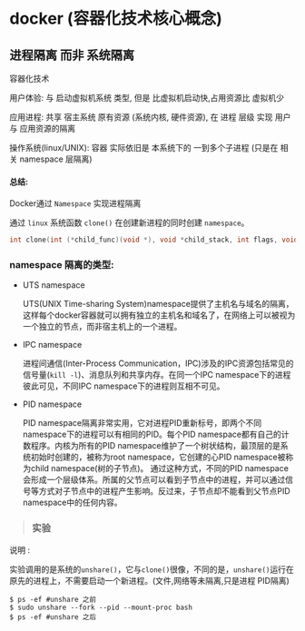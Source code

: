 # docker (容器化技术核心概念)

## 进程隔离 而非 系统隔离

 容器化技术

 用户体验: 与 启动虚拟机系统 类型, 但是 比虚拟机启动快,占用资源比 虚拟机少

 应用进程: 共享 宿主系统 原有资源 (系统内核, 硬件资源), 在 进程 层级 实现 用户与 应用资源的隔离
 
 操作系统(linux/UNIX):  容器 实际依旧是 本系统下的 一到多个子进程 (只是在 相关 namespace 层隔离)  

#### 总结:

 Docker通过 `Namespace` 实现进程隔离

 通过 `linux` 系统函数 `clone()` 在创建新进程的同时创建 `namespace`。

```c
int clone(int (*child_func)(void *), void *child_stack, int flags, void *arg);
```

### namespace 隔离的类型:

- UTS namespace 

  UTS(UNIX Time-sharing System)namespace提供了主机名与域名的隔离，这样每个docker容器就可以拥有独立的主机名和域名了，在网络上可以被视为一个独立的节点，而非宿主机上的一个进程。

- IPC namespace

  进程间通信(Inter-Process Communication，IPC)涉及的IPC资源包括常见的信号量(`kill -l`)、消息队列和共享内存。在同一个IPC namespace下的进程彼此可见，不同IPC namespace下的进程则互相不可见。

- PID namespace

  PID namespace隔离非常实用，它对进程PID重新标号，即两个不同namespace下的进程可以有相同的PID。每个PID namespace都有自己的计数程序。内核为所有的PID namespace维护了一个树状结构，最顶层的是系统初始时创建的，被称为root namespace，它创建的心PID namespace被称为child namespace(树的子节点)。
通过这种方式，不同的PID namespace会形成一个层级体系。所属的父节点可以看到子节点中的进程，并可以通过信号等方式对子节点中的进程产生影响。反过来，子节点却不能看到父节点PID namespace中的任何内容。

> ### 实验

说明 : 

实验调用的是系统的`unshare()`，它与`clone()`很像，不同的是，`unshare()`运行在原先的进程上，不需要启动一个新进程。(文件,网络等未隔离,只是进程 PID隔离)

```shell
$ ps -ef #unshare 之前
$ sudo unshare --fork --pid --mount-proc bash
$ ps -ef #unshare 之后
```